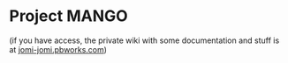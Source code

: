# Project MANGO


(if you have access, the private wiki with some documentation and stuff is at [jomi-jomi.pbworks.com](https://jomi-jomi.pbworks.com))
